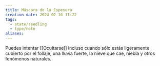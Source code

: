 ```yaml
---
title: Máscara de la Espesura
creation date: 2024-02-16 11:22
tags:
  - state/seedling
  - type/note
aliases:
---
```

Puedes intentar [[Ocultarse]] incluso cuando sólo estás ligeramente cubierto por el follaje, una lluvia fuerte, la nieve que cae, niebla y otros fenómenos naturales.